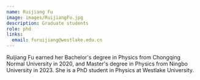 ```yaml
---
name: Ruijiang Fu
image: images/RuijiangFu.jpg
description: Graduate students
role: phd
links:
  email: furuijiang@westlake.edu.cn
---
```


Ruijiang Fu earned her Bachelor's degree in Physics from Chongqing Normal University in 2020, and Master's degree in Physics from Ningbo University in 2023. She is a PhD student in Physics at Westlake University.
